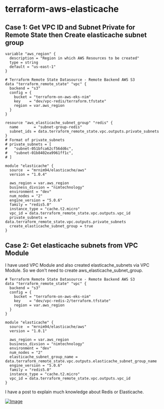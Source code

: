 # terraform-aws-elasticache

## Case 1: Get VPC ID and Subnet Private for Remote State  then Create elasticache subnet group

```hcl
variable "aws_region" {
  description = "Region in which AWS Resources to be created"
  type = string
  default = "us-east-1"  
}

# Terraform Remote State Datasource - Remote Backend AWS S3
data "terraform_remote_state" "vpc" {
  backend = "s3"
  config = {
    bucket = "terraform-on-aws-eks-nim"
    key    = "dev/vpc-redis/terraform.tfstate"
    region = var.aws_region
  }
}

resource "aws_elasticache_subnet_group" "redis" {
  name       = "subnet-group-redis"
  subnet_ids = data.terraform_remote_state.vpc.outputs.private_subnets
}
# Format of private_subnets
# private_subnets = [
#   "subnet-051bfca62cf56dd6c",
#   "subnet-01b8402ea9961ff1c",
# ]

module "elasticache" {
  source  = "mrnim94/elasticache/aws"
  version = "1.0.4"

  aws_region = var.aws_region
  business_divsion = "nimtechnology"
  environment = "dev"
  num_nodes = "2"
  engine_version = "5.0.6"
  family = "redis5.0"
  instance_type = "cache.t2.micro"
  vpc_id = data.terraform_remote_state.vpc.outputs.vpc_id
  private_subnets = data.terraform_remote_state.vpc.outputs.private_subnets
  create_elasticache_subnet_group = true
}
```


## Case 2: Get elasticache subnets from VPC Module

I have used VPC Module and also created elasticache_subnets via VPC Module.
So we don't need to create aws_elasticache_subnet_group. 

```hcl
# Terraform Remote State Datasource - Remote Backend AWS S3
data "terraform_remote_state" "vpc" {
  backend = "s3"
  config = {
    bucket = "terraform-on-aws-eks-nim"
    key    = "dev/vpc-redis-2/terraform.tfstate"
    region = var.aws_region
  }
}

module "elasticache" {
  source  = "mrnim94/elasticache/aws"
  version = "1.0.1"

  aws_region = var.aws_region
  business_divsion = "nimtechnology"
  environment = "dev"
  num_nodes = "2"
  elasticache_subnet_group_name = data.terraform_remote_state.vpc.outputs.elasticache_subnet_group_name
  engine_version = "5.0.6"
  family = "redis5.0"
  instance_type = "cache.t2.micro"
  vpc_id = data.terraform_remote_state.vpc.outputs.vpc_id
}
```

I have a post to explain much knowledge about Redis or Elasticache.

[![Image](https://nimtechnology.com/wp-content/uploads/2022/12/image-174.png "[ElastiCache] Provisioning Redis on AWS so quickly by terraform. ")](https://nimtechnology.com/2022/12/29/elasticache-provisioning-redis-on-aws-so-quickly-by-terraform/)
